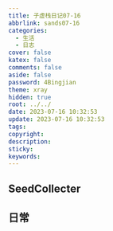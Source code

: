 ```yaml
---
title: 子虚栈日记07-16
abbrlink: sands07-16
categories:
  - 生活
  - 日志
cover: false
katex: false
comments: false
aside: false
password: 4Bingjian
theme: xray
hidden: true
root: ../../
date: 2023-07-16 10:32:53
update: 2023-07-16 10:32:53
tags:
copyright:
description:
sticky:
keywords:
---
```


## SeedCollecter


## 日常
